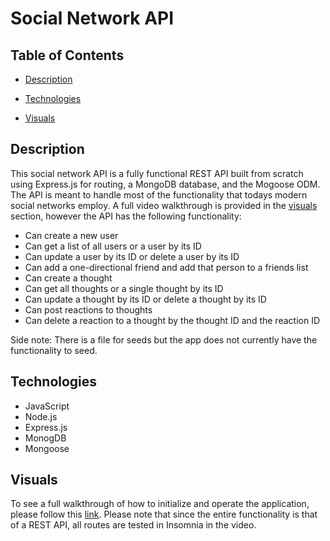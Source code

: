 # Social Network API

## Table of Contents

* [Description](#description)

* [Technologies](#technologies)

* [Visuals](#visuals)

## Description

This social network API is a fully functional REST API built from scratch using Express.js for routing, a MongoDB database, and the Mogoose ODM. The API is meant to handle most of the functionality that todays modern social networks employ. A full video walkthrough is provided in the [visuals](#visuals) section, however the API has the following functionality:

* Can create a new user
* Can get a list of all users or a user by its ID
* Can update a user by its ID or delete a user by its ID
* Can add a one-directional friend and add that person to a friends list
* Can create a thought
* Can get all thoughts or a single thought by its ID
* Can update a thought by its ID or delete a thought by its ID
* Can post reactions to thoughts 
* Can delete a reaction to a thought by the thought ID and the reaction ID

Side note: There is a file for seeds but the app does not currently have the functionality to seed.

## Technologies 

* JavaScript
* Node.js
* Express.js
* MonogDB
* Mongoose

## Visuals

To see a full walkthrough of how to initialize and operate the application, please follow this [link](https://drive.google.com/file/d/1pp1G6T3B3UDAieZWQ4R_VhJ1ixykCVhE/view?usp=sharing). Please note that since the entire functionality is that of a REST API, all routes are tested in Insomnia in the video.